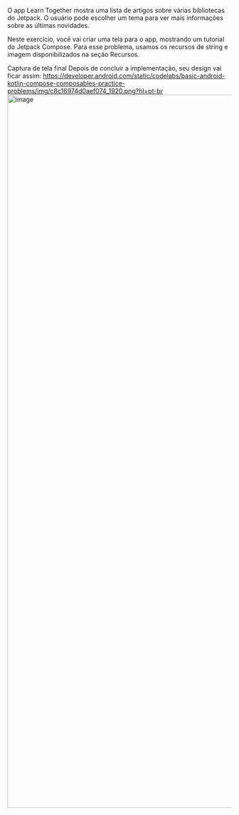 O app Learn Together mostra uma lista de artigos sobre várias bibliotecas do Jetpack. O usuário pode escolher um tema para ver mais informações sobre as últimas novidades.

Neste exercício, você vai criar uma tela para o app, mostrando um tutorial do Jetpack Compose. Para esse problema, usamos os recursos de string e imagem disponibilizados na seção Recursos.

Captura de tela final
Depois de concluir a implementação, seu design vai ficar assim:
https://developer.android.com/static/codelabs/basic-android-kotlin-compose-composables-practice-problems/img/c8c16974d0aef074_1920.png?hl=pt-br<img width="758" height="1600" alt="image" src="https://github.com/user-attachments/assets/b59b9a75-d2bd-4d10-a6db-9b068cb2f430" />

